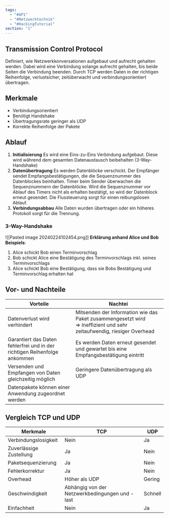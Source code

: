 ```yaml
---
tags:
  - "#AP1"
  - "#Netzwerktechnik"
  - "#HackingTutorial"
section: "1"
---
```

## Transmission Control Protocol
Definiert, wie Netzwerkkonversationen aufgebaut und aufrecht gehalten werden. Dabei wird eine Verbindung solange aufrecht gehalten, bis beide Seiten die Verbindung beenden.
Durch TCP werden Daten in der richtigen Reihenfolge, verlustsicher, zeitüberwacht und verbindungsorientiert übertragen.

## Merkmale
+ Verbindungsorientiert
+ Benötigt Handshake
+ Übertragungsrate geringer als UDP
+ Korrekte Reihenfolge der Pakete
## Ablauf
1. **Initialisierung**
	Es wird eine Eins-zu-Eins Verbindung aufgebaut. Diese wird während dem gesamten Datenaustausch beibehalten (3-Way-Handshake)
2. **Datenübertragung**
	Es werden Datenblöcke verschickt. Der Empfänger sendet Empfangsbestätigungen, die die Sequenznummer des Datenblockes beinhalten.
	Timer beim Sender überwachen die Sequenznummern der Datenblöcke. 
	Wird die Sequenznummer vor Ablauf des Timers nicht als erhalten bestätigt, so wird der Datenblock erneut gesendet.
	Die Flussteuerung sorgt für einen reibungslosen Ablauf.
3. **Verbindungsabbau**
	Alle Daten wurden übertragen oder ein höheres Protokoll sorgt für die Trennung.

### 3-Way-Handshake
![[Pasted image 20240224102454.png]]
**Erklärung anhand Alice und Bob Beispiels**:
1. Alice schickt Bob einen Terminvorschlag
2. Bob schickt Alice eine Bestätigung des Terminvorschlags inkl. seines Terminvorschlags
3. Alice schickt Bob eine Bestätigung, dass sie Bobs Bestätigung und Terminvorschlag erhalten hat
## Vor- und Nachteile
| **Vorteile**                                                              | **Nachtei**                                                  |
| ------------------------------------------------------------------------- | ------------------------------------------------------------ |
| Datenverlust wird verhindert                                              | Mitsenden der Information wie das Paket zusammengesetzt wird	<br>=> Ineffizient und sehr zeitaufwendig, riesiger Overhead  |
| Garantiert das Daten fehlerfrei und in der richtigen Reihenfolge ankommen |  Es werden Daten erneut gesendet und gewartet bis eine Empfangsbestätigung eintritt                                                              |
| Versenden und Empfangen von Daten gleichzeitig möglich                    | Geringere Datenübertragung als UDP                                                             |
| Datenpakete können einer Anwendung zugeordnet werden                      |                                                              |

## Vergleich TCP und UDP
| **Merkmale** | **TCP** | **UDP** |
| ---- | ---- | ---- |
| Verbindungslosigkeit | Nein | Ja |
| Zuverlässige Zustellung | Ja | Nein |
| Paketsequenzierung | Ja | Nein |
| Fehlerkorrektur | Ja | Nein |
| Overhead | Höher als UDP | Gering |
| Geschwindigkeit | Abhängig von der Netzwerkbedingungen und -last | Schnell |
| Einfachheit | Nein | Ja |
